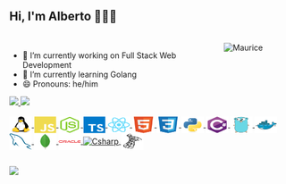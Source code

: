 ## Hi, I'm Alberto 👋👨‍💻
<div style="display: inline_block"><br> 
  <img align="right" height="67" width="120" alt="Maurice" src="https://media.giphy.com/media/13HgwGsXF0aiGY/giphy.gif">
</div>

- 🔭 I’m currently working on Full Stack Web Development
- 🌱 I’m currently learning Golang
- 😄 Pronouns: he/him

 <div>
  <a href="https://github.com/albertoribeiro">
  <img height="180em" src="https://github-readme-stats.vercel.app/api?username=albertoribeiro&show_icons=true&theme=dracula&include_all_commits=true&count_private=true"/>
  <img height="180em" src="https://github-readme-stats.vercel.app/api/top-langs/?username=albertoribeiro&layout=compact&langs_count=7&theme=dracula"/>
</div>
  
<div style="display: inline_block"><br> 
  <img align="center" alt="Js" height="30" width="40" src="https://raw.githubusercontent.com/devicons/devicon/master/icons/linux/linux-original.svg">
  <img align="center" alt="Js" height="30" width="40" src="https://raw.githubusercontent.com/devicons/devicon/master/icons/javascript/javascript-plain.svg">
  
  <img align="center" alt="Js" height="30" width="40" src="https://raw.githubusercontent.com/devicons/devicon/master/icons/nodejs/nodejs-original.svg">
  <img align="center" alt="Ts" height="30" width="40" src="https://raw.githubusercontent.com/devicons/devicon/master/icons/typescript/typescript-plain.svg">
  <img align="center" alt="React" height="30" width="40" src="https://raw.githubusercontent.com/devicons/devicon/master/icons/react/react-original.svg">
  <img align="center" alt="HTML" height="30" width="40" src="https://raw.githubusercontent.com/devicons/devicon/master/icons/html5/html5-original.svg">
  <img align="center" alt="CSS" height="30" width="40" src="https://raw.githubusercontent.com/devicons/devicon/master/icons/css3/css3-original.svg">
  <img align="center" alt="Python" height="30" width="40" src="https://raw.githubusercontent.com/devicons/devicon/master/icons/python/python-original.svg">
  <img align="center" alt="Csharp" height="30" width="40" src="https://raw.githubusercontent.com/devicons/devicon/master/icons/csharp/csharp-original.svg">
  <img align="center" alt="Csharp" height="30" width="40" src="https://raw.githubusercontent.com/devicons/devicon/master/icons/go/go-original.svg"> 
 <img align="center" alt="Csharp" height="30" width="40" src="https://raw.githubusercontent.com/devicons/devicon/master/icons/docker/docker-original.svg"> 
  <img align="center" alt="Csharp" height="30" width="40" src="https://raw.githubusercontent.com/devicons/devicon/master/icons/mysql/mysql-original.svg"> 
  <img align="center" alt="Csharp" height="30" width="40" src="https://raw.githubusercontent.com/devicons/devicon/master/icons/mongodb/mongodb-original.svg"> 
 <img align="center" alt="Csharp" height="30" width="40" src="https://raw.githubusercontent.com/devicons/devicon/master/icons/oracle/oracle-original.svg"> 
 <img align="center" alt="Csharp" height="30" width="40"  src="https://upload.wikimedia.org/wikipedia/commons/9/93/Amazon_Web_Services_Logo.svg">
    <img align="center" alt="Csharp" height="30" width="40" src="https://raw.githubusercontent.com/devicons/devicon/master/icons/microsoftsqlserver/microsoftsqlserver-plain.svg"> 
  
</div>
  
  ##
 
<div> 
  <a href="https://www.linkedin.com/in/albertorflavio/" target="_blank"><img src="https://img.shields.io/badge/-LinkedIn-%230077B5?style=for-the-badge&logo=linkedin&logoColor=white" target="_blank"></a> 
</div>

